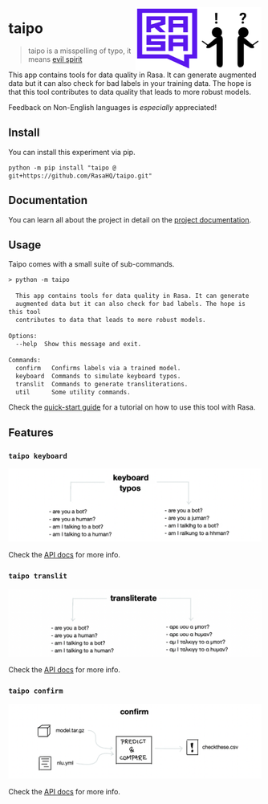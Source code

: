 <img src="docs/icon.png" width="125" height="125" align="right" /> <img src="docs/logo.svg" width=125 height=125 align="right">

# taipo

> taipo is a misspelling of typo, it means [evil spirit](https://en.wiktionary.org/wiki/taipo)

This app contains tools for data quality in Rasa. It can generate
augmented data but it can also check for bad labels in your training data.
The hope is that this tool contributes to data quality that leads to more robust models.

Feedback on Non-English languages is *especially* appreciated!

## Install

You can install this experiment via pip.

```
python -m pip install "taipo @ git+https://github.com/RasaHQ/taipo.git"
```

## Documentation

You can learn all about the project in detail on the [project documentation](https://rasahq.github.io/taipo/).

## Usage

Taipo comes with a small suite of sub-commands.

```
> python -m taipo

  This app contains tools for data quality in Rasa. It can generate
  augmented data but it can also check for bad labels. The hope is this tool
  contributes to data that leads to more robust models.

Options:
  --help  Show this message and exit.

Commands:
  confirm   Confirms labels via a trained model.
  keyboard  Commands to simulate keyboard typos.
  translit  Commands to generate transliterations.
  util      Some utility commands.
```

Check the [quick-start guide](https://rasahq.github.io/taipo/getting-started/) for a tutorial on how to use this tool with Rasa.

## Features

### `taipo keyboard`

![](docs/images/keyboard.png)

Check the [API docs](https://rasahq.github.io/taipo/api/keyboard/) for more info.

### `taipo translit`

![](docs/images/translit.png)

Check the [API docs](https://rasahq.github.io/taipo/api/translit/) for more info.

### `taipo confirm`

![](docs/images/confirm.png)

Check the [API docs](https://rasahq.github.io/taipo/api/confirm/) for more info.
